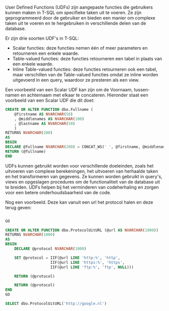 
User Defined Functions (UDFs) zijn aangepaste functies die gebruikers kunnen maken in T-SQL om specifieke taken uit te voeren. Ze zijn geprogrammeerd door de gebruiker en bieden een manier om complexe taken uit te voeren en te hergebruiken in verschillende delen van de database.

Er zijn drie soorten UDF's in T-SQL:

- Scalar functies: deze functies nemen één of meer parameters en retourneren een enkele waarde.
- Table-valued functies: deze functies retourneren een tabel in plaats van een enkele waarde.
- Inline Table-valued functies: deze functies retourneren ook een tabel, maar verschillen van de Table-valued functies omdat ze inline worden uitgevoerd in een query, waardoor ze presteren als een view.

Een voorbeeld van een Scalar UDF kan zijn om de Voornaam, tussen-namen en achternaam met elkaar te concateren. Hieronder staat een voorbeeld van een Scalar UDF die dit doet:

```sql
CREATE OR ALTER FUNCTION dbo.Fullname (
	@firstname AS NVARCHAR(50)
	, @middlenames AS NVARCHAR(100)
	, @lastname AS NVARCHAR(50)
	)
RETURNS NVARCHAR(200)
AS
BEGIN
DECLARE @fullname NVARCHAR(200) = CONCAT_WS(' ', @firstname, @middlenames, @lastname)
RETURN (@fullname)
END
```

UDFs kunnen gebruikt worden voor verschillende doeleinden, zoals het uitvoeren van complexe berekeningen, het uitvoeren van herhaalde taken en het transformeren van gegevens. Ze kunnen worden gebruikt in query's, views en opgeslagen procedures om de functionaliteit van de database uit te breiden. UDFs helpen bij het verminderen van codeherhaling en zorgen voor een betere onderhoudsbaarheid van de code.

Nog een voorbeeld. Deze kan vanuit een url het protocol halen en deze terug geven:


```sql

GO

CREATE OR ALTER FUNCTION dbo.ProtocolUitURL (@url AS NVARCHAR(1000))
RETURNS NVARCHAR(1000)
AS
BEGIN
	DECLARE @protocol NVARCHAR(1000)

	SET @protocol = IIF(@url LIKE 'http:%', 'http', 
                    IIF(@url LIKE 'https:%', 'https', 
                    IIF(@url LIKE 'ftp:%', 'ftp', NULL)))

	RETURN (@protocol)

	RETURN (@protocol)
END
GO

SELECT dbo.ProtocolUitURL('http://google.nl')
```